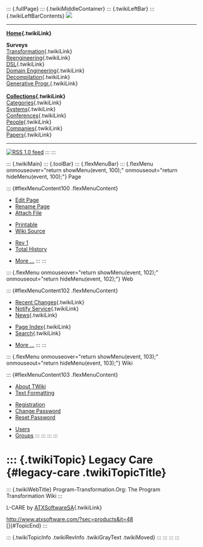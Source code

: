 ::: {.fullPage}
::: {.twikiMiddleContainer}
::: {.twikiLeftBar}
::: {.twikiLeftBarContents}
![](../pub/transformation.gif)

------------------------------------------------------------------------

**[Home](WebHome){.twikiLink}**

**Surveys**\
[Transformation](ProgramTransformation){.twikiLink}\
[Reengineering](ReengineeringWiki){.twikiLink}\
[DSL](DomainSpecificLanguages){.twikiLink}\
[Domain Engineering](DomainEngineering){.twikiLink}\
[Decompilation](DeCompilation){.twikiLink}\
[Generative Progr.](GenerativeProgrammingWiki){.twikiLink}\
\
**[Collections](CategoryCollection){.twikiLink}**\
[Categories](CategoryCategory){.twikiLink}\
[Systems](TransformationSystems){.twikiLink}\
[Conferences](TransformationConferences){.twikiLink}\
[People](TransformationPeople){.twikiLink}\
[Companies](TransformationCompanies){.twikiLink}\
[Papers](CategoryPaper){.twikiLink}

------------------------------------------------------------------------

[![](../pub/rss.gif "RSS 1.0 feed")](WebRss@skin=rss)
:::
:::

::: {.twikiMain}
::: {.toolBar}
::: {.flexMenuBar}
::: {.flexMenu onmouseover="return showMenu(event, 100);" onmouseout="return hideMenu(event, 100);"}
Page

::: {#flexMenuContent100 .flexMenuContent}
-   [Edit
    Page](http://www.program-transformation.org/edit/Transform/LegacyCare?t=1536826328)
-   [Rename
    Page](http://www.program-transformation.org/rename/Transform/LegacyCare)
-   [Attach
    File](http://www.program-transformation.org/attach/Transform/LegacyCare)

<!-- -->

-   [Printable](http://www.program-transformation.org/view/Transform/LegacyCare?skin=print.pattern)
-   [Wiki
    Source](http://www.program-transformation.org/view/Transform/LegacyCare?skin=text&raw=on&contenttype=text/plain)

<!-- -->

-   [Rev
    1](http://www.program-transformation.org/view/Transform/LegacyCare?rev=1.1)
-   [Total
    History](http://www.program-transformation.org/rdiff/Transform/LegacyCare)

<!-- -->

-   [More
    \...](http://www.program-transformation.org/oops/Transform/LegacyCare?template=oopsmore&param1=1.1&param2=1.1)
:::
:::

::: {.flexMenu onmouseover="return showMenu(event, 102);" onmouseout="return hideMenu(event, 102);"}
Web

::: {#flexMenuContent102 .flexMenuContent}
-   [Recent Changes](WebChanges){.twikiLink}
-   [Notify Service](WebNotify){.twikiLink}
-   [News](WebNews){.twikiLink}

<!-- -->

-   [Page Index](WebIndex){.twikiLink}
-   [Search](WebSearch){.twikiLink}

<!-- -->

-   [More
    \...](http://www.program-transformation.org/oops/Transform/LegacyCare?template=oopsmore&param1=1.1&param2=1.1)
:::
:::

::: {.flexMenu onmouseover="return showMenu(event, 103);" onmouseout="return hideMenu(event, 103);"}
Wiki

::: {#flexMenuContent103 .flexMenuContent}
-   [About
    TWiki](http://www.program-transformation.org/view/TWiki/WebHome)
-   [Text
    Formatting](http://www.program-transformation.org/view/TWiki/TextFormattingRules)

<!-- -->

-   [Registration](http://www.program-transformation.org/view/TWiki/TWikiRegistration)
-   [Change
    Password](http://www.program-transformation.org/view/TWiki/ChangePassword)
-   [Reset
    Password](http://www.program-transformation.org/view/TWiki/ResetPassword)

<!-- -->

-   [Users](http://www.program-transformation.org/view/Main/TWikiUsers)
-   [Groups](http://www.program-transformation.org/view/Main/TWikiGroups)
:::
:::
:::
:::

::: {.twikiTopic}
Legacy Care {#legacy-care .twikiTopicTitle}
===========

::: {.twikiWebTitle}
Program-Transformation.Org: The Program Transformation Wiki
:::

L-CARE by [ATXSoftwareSA](ATXSoftwareSA){.twikiLink}

<http://www.atxsoftware.com/?sec=products&it=48>\
[]{#TopicEnd}
:::

::: {.twikiTopicInfo .twikiRevInfo .twikiGrayText .twikiMoved}
:::
:::
:::
:::

